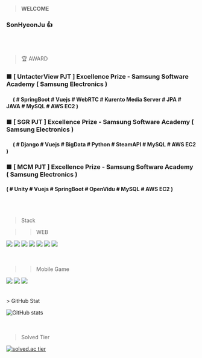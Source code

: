 > <b>WELCOME</b>
### SonHyeonJu :thumbsup:

<br /><br />

> 🏆 AWARD
### ■ [ UntacterView PJT ] Excellence Prize - Samsung Software Academy ( Samsung Electronics )
#### 　 ( # SpringBoot # Vuejs # WebRTC # Kurento Media Server # JPA # JAVA # MySQL # AWS EC2 )

### ■ [ SGR PJT ] Excellence Prize - Samsung Software Academy ( Samsung Electronics )
#### 　 ( # Django # Vuejs # BigData # Python # SteamAPI # MySQL # AWS EC2 )

### ■ [ MCM PJT ] Excellence Prize - Samsung Software Academy ( Samsung Electronics )
####    ( # Unity # Vuejs # SpringBoot # OpenVidu # MySQL # AWS EC2 )

<br /><br />

> Stack

>> WEB
<div class="row">
<img src= "https://img.shields.io/badge/HTML5-E34F26?style=for-the-badge&logo=html5&logoColor=white">
<img src= "https://img.shields.io/badge/CSS-239120?&style=for-the-badge&logo=css3&logoColor=white">
<img src= "https://img.shields.io/badge/JavaScript-F7DF1E?style=for-the-badge&logo=javascript&logoColor=black">
<img src= "https://img.shields.io/badge/Java-ED8B00?style=for-the-badge&logo=java&logoColor=white">
<img src = "https://img.shields.io/badge/Vue.js-35495E?style=for-the-badge&logo=vue.js&logoColor=4FC08D">
<img src = "https://img.shields.io/badge/Spring-6DB33F?style=for-the-badge&logo=spring&logoColor=white">
<img src= "	https://img.shields.io/badge/MySQL-00000F?style=for-the-badge&logo=mysql&logoColor=white">
  </div>
  <br /><br />

>> Mobile Game
<div class="row">
<img src= "https://img.shields.io/badge/C%23-239120?style=for-the-badge&logo=c-sharp&logoColor=white">
<img src= "https://img.shields.io/badge/C%2B%2B-00599C?style=for-the-badge&logo=c%2B%2B&logoColor=white">
<img src="https://img.shields.io/badge/Unity-100000?style=for-the-badge&logo=unity&logoColor=white">

</div>
<br /><br />
> GitHub Stat

![GitHub stats](https://github-readme-stats.vercel.app/api?username=HyeonJuSon&show_icons=true)  
<br /><br />

> Solved Tier

[![solved.ac tier](http://mazassumnida.wtf/api/generate_badge?boj=choppa)](https://solved.ac/choppa)
<br /><br />


